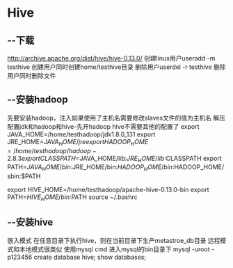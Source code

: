 # Hive
--下载
---
http://archive.apache.org/dist/hive/hive-0.13.0/
创建linux用户useradd -m testhive 创建用户同时创建home/testhive目录
删除用户userdel -r testhive 删除用户同时删除文件

--安装hadoop
---
先要安装hadoop，注入如果使用了主机名需要修改slaves文件的值为主机名
解压配置jdk和hadoop和hive-先开hadoop
hive不需要其他的配置了
export JAVA_HOME=/home/testhadoop/jdk1.8.0_131
export JRE_HOME=$JAVA_HOME/jre
export HADOOP_HOME=/home/testhadoop/hadoop-2.8.3
export CLASSPATH=$JAVA_HOME/lib:$JRE_HOME/lib:$CLASSPATH
export PATH=$JAVA_HOME/bin:$JRE_HOME/bin:$HADOOP_HOME/bin:$HADOOP_HOME/sbin:$PATH

export HIVE_HOME=/home/testhadoop/apache-hive-0.13.0-bin
export PATH=$HIVE_HOME/bin:$PATH
source ~/.bashrc

--安装hive
---
嵌入模式
在任意目录下执行hive，则在当前目录下生产metastroe_db目录
远程模式和本地模式很类似
使用mysql
cmd 进入mysql的bin目录下
mysql -uroot -p123456
create database hive;
show databases;
